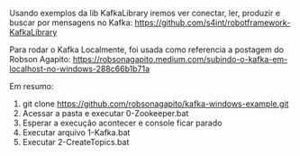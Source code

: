 Usando exemplos da lib KafkaLibrary iremos ver conectar, ler, produzir e buscar por mensagens no Kafka:
https://github.com/s4int/robotframework-KafkaLibrary

Para rodar o Kafka Localmente, foi usada como referencia a postagem do Robson Agapito: 
https://robsonagapito.medium.com/subindo-o-kafka-em-localhost-no-windows-288c66b1b71a

Em resumo:
1) git clone https://github.com/robsonagapito/kafka-windows-example.git
2) Acessar a pasta e executar 0-Zookeeper.bat
3) Esperar a execução acontecer e console ficar parado
4) Executar arquivo 1-Kafka.bat
5) Executar 2-CreateTopics.bat